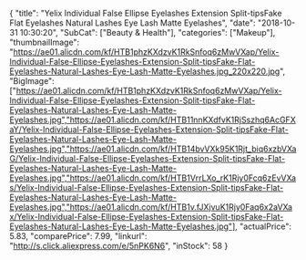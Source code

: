 {
	"title": "Yelix Individual False Ellipse Eyelashes Extension Split-tipsFake Flat Eyelashes Natural Lashes Eye Lash Matte Eyelashes",
	"date": "2018-10-31 10:30:20",
	"SubCat": ["Beauty & Health"],
	"categories": ["Makeup"],
	"thumbnailImage": "https://ae01.alicdn.com/kf/HTB1phzKXdzvK1RkSnfoq6zMwVXap/Yelix-Individual-False-Ellipse-Eyelashes-Extension-Split-tipsFake-Flat-Eyelashes-Natural-Lashes-Eye-Lash-Matte-Eyelashes.jpg_220x220.jpg",
	"BigImage": ["https://ae01.alicdn.com/kf/HTB1phzKXdzvK1RkSnfoq6zMwVXap/Yelix-Individual-False-Ellipse-Eyelashes-Extension-Split-tipsFake-Flat-Eyelashes-Natural-Lashes-Eye-Lash-Matte-Eyelashes.jpg","https://ae01.alicdn.com/kf/HTB11nnKXdfvK1RjSszhq6AcGFXaY/Yelix-Individual-False-Ellipse-Eyelashes-Extension-Split-tipsFake-Flat-Eyelashes-Natural-Lashes-Eye-Lash-Matte-Eyelashes.jpg","https://ae01.alicdn.com/kf/HTB14bvVXk95K1Rjt_biq6xzbVXaG/Yelix-Individual-False-Ellipse-Eyelashes-Extension-Split-tipsFake-Flat-Eyelashes-Natural-Lashes-Eye-Lash-Matte-Eyelashes.jpg","https://ae01.alicdn.com/kf/HTB1VrrLXo_rK1Rjy0Fcq6zEvVXas/Yelix-Individual-False-Ellipse-Eyelashes-Extension-Split-tipsFake-Flat-Eyelashes-Natural-Lashes-Eye-Lash-Matte-Eyelashes.jpg","https://ae01.alicdn.com/kf/HTB1v.fJXjvuK1Rjy0Faq6x2aVXax/Yelix-Individual-False-Ellipse-Eyelashes-Extension-Split-tipsFake-Flat-Eyelashes-Natural-Lashes-Eye-Lash-Matte-Eyelashes.jpg"],
	"actualPrice": 5.83,
	"comparePrice": 7.99,
	"linkurl": "http://s.click.aliexpress.com/e/5nPK6N6",
	"inStock": 58
}
